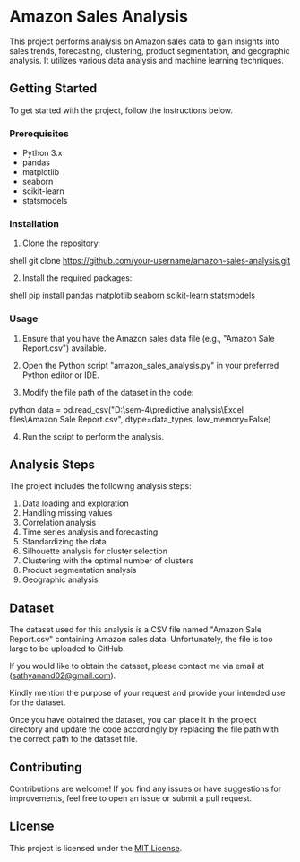 # Amazon Sales Analysis

This project performs analysis on Amazon sales data to gain insights into sales trends, forecasting, clustering, product segmentation, and geographic analysis. It utilizes various data analysis and machine learning techniques.

## Getting Started

To get started with the project, follow the instructions below.

### Prerequisites

- Python 3.x
- pandas
- matplotlib
- seaborn
- scikit-learn
- statsmodels

### Installation

1. Clone the repository:

shell
git clone https://github.com/your-username/amazon-sales-analysis.git


2. Install the required packages:

shell
pip install pandas matplotlib seaborn scikit-learn statsmodels


### Usage

1. Ensure that you have the Amazon sales data file (e.g., "Amazon Sale Report.csv") available.

2. Open the Python script "amazon_sales_analysis.py" in your preferred Python editor or IDE.

3. Modify the file path of the dataset in the code:

python
data = pd.read_csv("D:\sem-4\predictive analysis\Excel files\Amazon Sale Report.csv", dtype=data_types, low_memory=False)


4. Run the script to perform the analysis.

## Analysis Steps

The project includes the following analysis steps:

1. Data loading and exploration
2. Handling missing values
3. Correlation analysis
4. Time series analysis and forecasting
5. Standardizing the data
6. Silhouette analysis for cluster selection
7. Clustering with the optimal number of clusters
8. Product segmentation analysis
9. Geographic analysis

## Dataset

The dataset used for this analysis is a CSV file named "Amazon Sale Report.csv" containing Amazon sales data. Unfortunately, the file is too large to be uploaded to GitHub.

If you would like to obtain the dataset, please contact me via email at (sathyanand02@gmail.com).

Kindly mention the purpose of your request and provide your intended use for the dataset.

Once you have obtained the dataset, you can place it in the project directory and update the code accordingly by replacing the file path with the correct path to the dataset file.

## Contributing

Contributions are welcome! If you find any issues or have suggestions for improvements, feel free to open an issue or submit a pull request.

## License

This project is licensed under the [MIT License](https://opensource.org/licenses/MIT).
